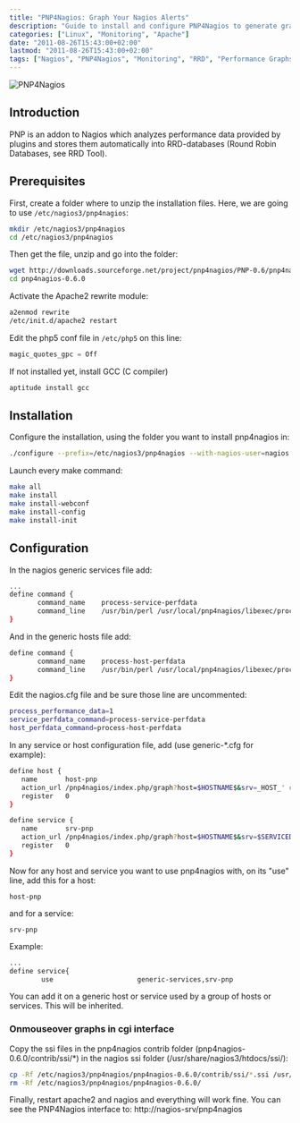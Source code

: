 ```yaml
---
title: "PNP4Nagios: Graph Your Nagios Alerts"
description: "Guide to install and configure PNP4Nagios to generate graphs from Nagios performance data"
categories: ["Linux", "Monitoring", "Apache"]
date: "2011-08-26T15:43:00+02:00"
lastmod: "2011-08-26T15:43:00+02:00"
tags: ["Nagios", "PNP4Nagios", "Monitoring", "RRD", "Performance Graphs"]
---
```


![PNP4Nagios](../../../static/images/pnp4nagios_logo.avif)

## Introduction

PNP is an addon to Nagios which analyzes performance data provided by plugins and stores them automatically into RRD-databases (Round Robin Databases, see RRD Tool).

## Prerequisites

First, create a folder where to unzip the installation files. Here, we are going to use `/etc/nagios3/pnp4nagios`:

```bash
mkdir /etc/nagios3/pnp4nagios
cd /etc/nagios3/pnp4nagios
```

Then get the file, unzip and go into the folder:

```bash
wget http://downloads.sourceforge.net/project/pnp4nagios/PNP-0.6/pnp4nagios-0.6.0.tar.gz?use_mirror=freefr
cd pnp4nagios-0.6.0
```

Activate the Apache2 rewrite module:

```bash
a2enmod rewrite
/etc/init.d/apache2 restart
```

Edit the php5 conf file in `/etc/php5` on this line:

```php
magic_quotes_gpc = Off
```

If not installed yet, install GCC (C compiler)

```bash
aptitude install gcc
```

## Installation

Configure the installation, using the folder you want to install pnp4nagios in:

```bash
./configure --prefix=/etc/nagios3/pnp4nagios --with-nagios-user=nagios --with-nagios-group=nagios
```

Launch every make command:

```bash
make all
make install
make install-webconf
make install-config
make install-init
```

## Configuration

In the nagios generic services file add:

```bash
...
define command {
       command_name    process-service-perfdata
       command_line    /usr/bin/perl /usr/local/pnp4nagios/libexec/process_perfdata.pl
}
```

And in the generic hosts file add:

```bash
define command {
       command_name    process-host-perfdata
       command_line    /usr/bin/perl /usr/local/pnp4nagios/libexec/process_perfdata.pl -d HOSTPERFDATA
}
```

Edit the nagios.cfg file and be sure those line are uncommented:

```bash
process_performance_data=1
service_perfdata_command=process-service-perfdata
host_perfdata_command=process-host-perfdata
```

In any service or host configuration file, add (use generic-*.cfg for example):

```bash
define host {
   name       host-pnp
   action_url /pnp4nagios/index.php/graph?host=$HOSTNAME$&srv=_HOST_' class='tips' rel='/pnp4nagios/index.php/popup?host=$HOSTNAME$&srv=_HOST_
   register   0
}

define service {
   name       srv-pnp
   action_url /pnp4nagios/index.php/graph?host=$HOSTNAME$&srv=$SERVICEDESC$' class='tips' rel='/pnp4nagios/index.php/popup?host=$HOSTNAME$&srv=$SERVICEDESC$
   register   0
}
```

Now for any host and service you want to use pnp4nagios with, on its "use" line, add this for a host:

```
host-pnp
```

and for a service:

```
srv-pnp
```

Example:

```bash
...
define service{
        use                     generic-services,srv-pnp
```

You can add it on a generic host or service used by a group of hosts or services. This will be inherited.

### Onmouseover graphs in cgi interface

Copy the ssi files in the pnp4nagios contrib folder (pnp4nagios-0.6.0/contrib/ssi/*) in the nagios ssi folder (/usr/share/nagios3/htdocs/ssi/):

```bash
cp -Rf /etc/nagios3/pnp4nagios/pnp4nagios-0.6.0/contrib/ssi/*.ssi /usr/share/nagios3/htdocs/ssi/
rm -Rf /etc/nagios3/pnp4nagios/pnp4nagios-0.6.0/
```

Finally, restart apache2 and nagios and everything will work fine. You can see the PNP4Nagios interface to: http://nagios-srv/pnp4nagios

